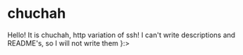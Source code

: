 # chuchah
Hello! It is chuchah, http variation of ssh!
I can't write descriptions and README's, so I will not write them }:>
